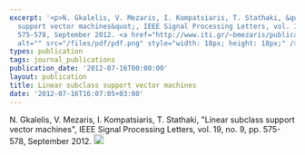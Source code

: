 ```yaml
---
excerpt: '<p>N. Gkalelis, V. Mezaris, I. Kompatsiaris, T. Stathaki, &quot;Linear subclass
  support vector machines&quot;, IEEE Signal Processing Letters, vol. 19, no. 9, pp.
  575-578, September 2012. <a href="http://www.iti.gr/~bmezaris/publications/spl12_preprint.pdf"><img
  alt="" src="/files/pdf/pdf.png" style="width: 18px; height: 18px;" /></a></p>'
types: publication
tags: journal_publications
publication_date: '2012-07-16T00:00:00'
layout: publication
title: Linear subclass support vector machines
date: '2012-07-16T16:07:05+03:00'
---
```

<p>N. Gkalelis, V. Mezaris, I. Kompatsiaris, T. Stathaki, &quot;Linear subclass support vector machines&quot;, IEEE Signal Processing Letters, vol. 19, no. 9, pp. 575-578, September 2012. <a href="http://www.iti.gr/~bmezaris/publications/spl12_preprint.pdf"><img alt="" src="/files/pdf/pdf.png" style="width: 18px; height: 18px;" /></a></p>
